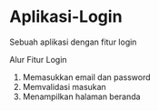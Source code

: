 # Aplikasi-Login
Sebuah aplikasi dengan fitur login

Alur Fitur Login
1. Memasukkan email dan password
2. Memvalidasi masukan
3. Menampilkan halaman beranda
